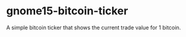 gnome15-bitcoin-ticker
======================

A simple bitcoin ticker that shows the current trade value for 1 bitcoin.